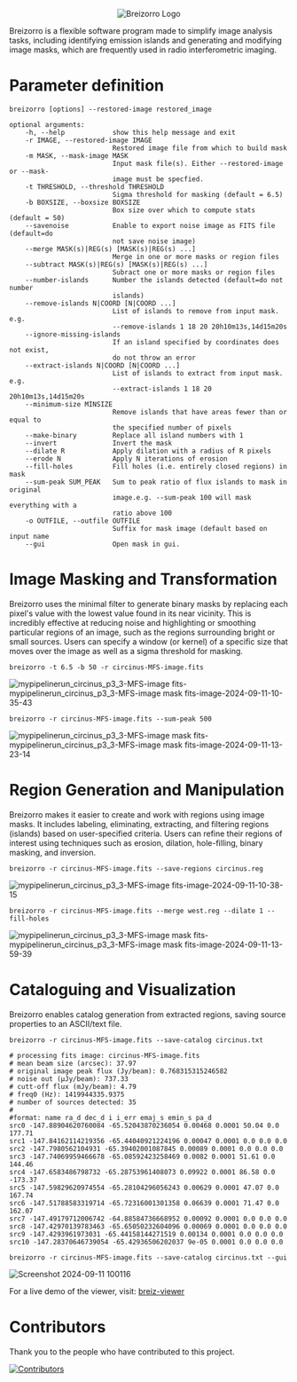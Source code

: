 <p align="center">
  <img src="https://github.com/user-attachments/assets/478422f4-f26d-4d92-b221-cff884052dfa" alt="Breizorro Logo">
</p>

Breizorro is a flexible software program made to simplify image analysis tasks, including identifying emission islands and generating and modifying image masks, which are frequently used in radio interferometric imaging.


# Parameter definition

```
breizorro [options] --restored-image restored_image

optional arguments:
    -h, --help            show this help message and exit
    -r IMAGE, --restored-image IMAGE
                          Restored image file from which to build mask
    -m MASK, --mask-image MASK
                          Input mask file(s). Either --restored-image or --mask-
                          image must be specfied.
    -t THRESHOLD, --threshold THRESHOLD
                          Sigma threshold for masking (default = 6.5)
    -b BOXSIZE, --boxsize BOXSIZE
                          Box size over which to compute stats (default = 50)
    --savenoise           Enable to export noise image as FITS file (default=do
                          not save noise image)
    --merge MASK(s)|REG(s) [MASK(s)|REG(s) ...]
                          Merge in one or more masks or region files
    --subtract MASK(s)|REG(s) [MASK(s)|REG(s) ...]
                          Subract one or more masks or region files
    --number-islands      Number the islands detected (default=do not number
                          islands)
    --remove-islands N|COORD [N|COORD ...]
                          List of islands to remove from input mask. e.g.
                          --remove-islands 1 18 20 20h10m13s,14d15m20s
    --ignore-missing-islands
                          If an island specified by coordinates does not exist,
                          do not throw an error
    --extract-islands N|COORD [N|COORD ...]
                          List of islands to extract from input mask. e.g.
                          --extract-islands 1 18 20 20h10m13s,14d15m20s
    --minimum-size MINSIZE
                          Remove islands that have areas fewer than or equal to
                          the specified number of pixels
    --make-binary         Replace all island numbers with 1
    --invert              Invert the mask
    --dilate R            Apply dilation with a radius of R pixels
    --erode N             Apply N iterations of erosion
    --fill-holes          Fill holes (i.e. entirely closed regions) in mask
    --sum-peak SUM_PEAK   Sum to peak ratio of flux islands to mask in original
                          image.e.g. --sum-peak 100 will mask everything with a
                          ratio above 100
    -o OUTFILE, --outfile OUTFILE
                          Suffix for mask image (default based on input name
    --gui                 Open mask in gui.
```


# Image Masking and Transformation

Breizorro uses the minimal filter to generate binary masks by replacing each pixel's value with the lowest value found in its near vicinity. This is incredibly effective at reducing noise and highlighting or smoothing particular regions of an image, such as the regions surrounding bright or small sources. Users can specify a window (or kernel) of a specific size that moves over the image as well as a sigma threshold for masking.

```
breizorro -t 6.5 -b 50 -r circinus-MFS-image.fits
```

![mypipelinerun_circinus_p3_3-MFS-image fits-mypipelinerun_circinus_p3_3-MFS-image mask fits-image-2024-09-11-10-35-43](https://github.com/user-attachments/assets/cfd2f918-340a-4148-96a2-c00ca41b33d0)


```
breizorro -r circinus-MFS-image.fits --sum-peak 500
```

![mypipelinerun_circinus_p3_3-MFS-image mask fits-mypipelinerun_circinus_p3_3-MFS-image mask fits-image-2024-09-11-13-23-14](https://github.com/user-attachments/assets/0ff50068-ec8a-42bf-8539-9f68f15a1ea9)

# Region Generation and Manipulation

Breizorro makes it easier to create and work with regions using image masks. It includes labeling, eliminating, extracting, and filtering regions (islands) based on user-specified criteria. Users can refine their regions of interest using techniques such as erosion, dilation, hole-filling, binary masking, and inversion.

```
breizorro -r circinus-MFS-image.fits --save-regions circinus.reg
```

![mypipelinerun_circinus_p3_3-MFS-image fits-image-2024-09-11-10-38-15](https://github.com/user-attachments/assets/14f435e1-6234-4515-9597-c3002a644975)

```
breizorro -r circinus-MFS-image.fits --merge west.reg --dilate 1 --fill-holes
```

![mypipelinerun_circinus_p3_3-MFS-image mask fits-mypipelinerun_circinus_p3_3-MFS-image mask fits-image-2024-09-11-13-59-39](https://github.com/user-attachments/assets/2308c7b7-2ec0-4895-b93b-5d96f3d99337)


# Cataloguing and Visualization

Breizorro enables catalog generation from extracted regions, saving source properties to an ASCII/text
file.

```
breizorro -r circinus-MFS-image.fits --save-catalog circinus.txt
```

```
# processing fits image: circinus-MFS-image.fits
# mean beam size (arcsec): 37.97
# original image peak flux (Jy/beam): 0.768315315246582
# noise out (μJy/beam): 737.33
# cutt-off flux (mJy/beam): 4.79
# freq0 (Hz): 1419944335.9375
# number of sources detected: 35
#
#format: name ra_d dec_d i i_err emaj_s emin_s pa_d
src0 -147.88904620760084 -65.52043870236054 0.00468 0.0001 50.04 0.0 177.71
src1 -147.84162114219356 -65.44040921224196 0.00047 0.0001 0.0 0.0 0.0
src2 -147.7980562104931 -65.39402001087845 0.00089 0.0001 0.0 0.0 0.0
src3 -147.74069959466678 -65.08592423258469 0.0082 0.0001 51.61 0.0 144.46
src4 -147.6583486798732 -65.28753961408073 0.09922 0.0001 86.58 0.0 -173.37
src5 -147.59829620974554 -65.28104296056243 0.00629 0.0001 47.07 0.0 167.74
src6 -147.51788583319714 -65.72316001301358 0.06639 0.0001 71.47 0.0 162.07
src7 -147.49179712006742 -64.88584736668952 0.00092 0.0001 0.0 0.0 0.0
src8 -147.42970139783463 -65.65050232604096 0.00069 0.0001 0.0 0.0 0.0
src9 -147.4293961973031 -65.44158144271519 0.00134 0.0001 0.0 0.0 0.0
src10 -147.28370646739054 -65.42936506202037 9e-05 0.0001 0.0 0.0 0.0
```

```
breizorro -r circinus-MFS-image.fits --save-catalog circinus.txt --gui
```

![Screenshot 2024-09-11 100116](https://github.com/user-attachments/assets/79d3ece6-5d96-48a1-a06e-fbae2987d333)

For a live demo of the viewer, visit: [breiz-viewer](breizorro.html)

# Contributors

Thank you to the people who have contributed to this project.

[![Contributors](https://contrib.rocks/image?repo=ratt-ru/breizorro)](https://github.com/ratt-ru/breizorro/graphs/contributors)
